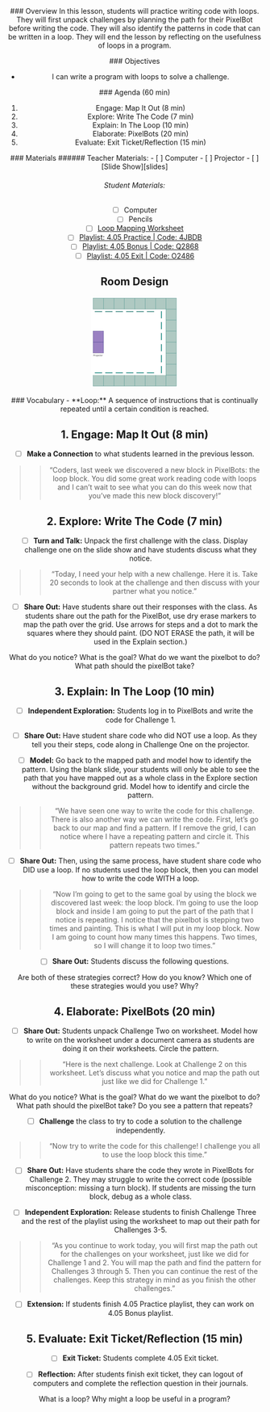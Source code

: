 <header class='header' title='In the Loop' subtitle='Lesson 05'/>

<notable>
<iconp src='/icons/activity.png'>### Overview</iconp>
In this lesson, students will practice writing code with loops. They will first unpack challenges by planning the path for their PixelBot before writing the code. They will also identify the patterns in code that can be written in a loop. They will end the lesson by reflecting on the usefulness of loops in a program.

<iconp src='/icons/objectives.png'>### Objectives</iconp>
- I can write a program with loops to solve a challenge.

<iconp src='/icons/agenda.png'>### Agenda (60 min)</iconp>
1. Engage: Map It Out (8 min)
1. Explore: Write The Code (7 min)
1. Explain: In The Loop (10 min)
1. Elaborate: PixelBots (20 min)
1. Evaluate: Exit Ticket/Reflection (15 min)

<note>
<iconp src='/icons/materials.png'>### Materials</iconp>
###### Teacher Materials:
- [ ] Computer
- [ ] Projector
- [ ] [Slide Show][slides]

###### Student Materials:
- [ ] Computer
- [ ] Pencils
- [ ] [Loop Mapping Worksheet][worksheet]
- [ ] [Playlist: 4.05 Practice | Code: 4JBDB][practice]
- [ ] [Playlist: 4.05 Bonus | Code: Q2868][extension]
- [ ] [Playlist: 4.05 Exit | Code: O2486][exit]

</note>

## Room Design
![room](/images/layout-online.png)

<note>
<iconp src='/icons/vocab.png'>### Vocabulary</iconp>
- **Loop:** A sequence of instructions that is continually repeated until a certain condition is reached.
</note>

<pagebreak/>

## 1. Engage: Map It Out (8 min)
- [ ] **Make a Connection** to what students learned in the previous lesson.
>>“Coders, last week we discovered a new block in PixelBots: the loop block. You did some great work reading code with loops and I can’t wait to see what you can do this week now that you’ve made this new block discovery!”

## 2. Explore: Write The Code (7 min)
- [ ] **Turn and Talk:** Unpack the first challenge with the class. Display challenge one on the slide show and have students discuss what they notice.
>>“Today, I need your help with a new challenge. Here it is. Take 20 seconds to look at the challenge and then discuss with your partner what you notice.”

- [ ] **Share Out:** Have students share out their responses with the class. As students share out the path for the PixelBot, use dry erase markers to map the path over the grid. Use arrows for steps and a dot to mark the squares where they should paint. (DO NOT ERASE the path, it will be used in the Explain section.)

<iconp type='question'>What do you notice?</iconp>
  <iconp type='question'>What is the goal?</iconp>
  <iconp type='question'>What do we want the pixelbot to do?</iconp>
  <iconp type='question'>What path should the pixelBot take?</iconp>

## 3. Explain: In The Loop (10 min)
- [ ] **Independent Exploration:** Students log in to PixelBots and write the code for Challenge 1.

- [ ] **Share Out:** Have student share code who did NOT use a loop. As they tell you their steps, code along in Challenge One on the projector.

- [ ] **Model:** Go back to the mapped path and model how to identify the pattern. Using the blank slide, your students will only be able to see the path that you have mapped out as a whole class in the Explore section without the background grid. Model how to identify and circle the pattern.
>>“We have seen one way to write the code for this challenge. There is also another way we can write the code. First, let’s go back to our map and find a pattern. If I remove the grid, I can notice where I have a repeating pattern and circle it. This pattern repeats two times.”

- [ ] **Share Out:** Then, using the same process, have student share code who DID use a loop. If no students used the loop block, then you can model how to write the code WITH a loop.
>>“Now I’m going to get to the same goal by using the block we discovered last week: the loop block. I’m going to use the loop block and inside I am going to put the part of the path that I notice is repeating. I notice that the pixelbot is stepping two times and painting. This is what I will put in my loop block. Now I am going to count how many times this happens. Two times, so I will change it to loop two times.”

- [ ] **Share Out:** Students discuss the following questions.

<iconp type='question'>Are both of these strategies correct? How do you know?</iconp>
<iconp type='question'>Which one of these strategies would you use? Why?</iconp>

## 4. Elaborate: PixelBots (20 min)
- [ ] **Share Out:** Students unpack Challenge Two on worksheet. Model how to write on the worksheet under a document camera as students are doing it on their worksheets. Circle the pattern.
>>“Here is the next challenge. Look at Challenge 2 on this worksheet. Let’s discuss what you notice and map the path out just like we did for Challenge 1.”

<iconp type='question'>What do you notice?</iconp>
  <iconp type='question'>What is the goal?</iconp>
  <iconp type='question'>What do we want the pixelbot to do?</iconp>
  <iconp type='question'>What path should the pixelBot take?</iconp>
  <iconp type='question'>Do you see a pattern that repeats?</iconp>

- [ ] **Challenge** the class to try to code a solution to the challenge independently.
>>“Now try to write the code for this challenge! I challenge you all to use the loop block this time.”

- [ ] **Share Out:** Have students share the code they wrote in PixelBots for Challenge 2. They may struggle to write the correct code (possible misconception: missing a turn block). If students are missing the turn block, debug as a whole class.

- [ ] **Independent Exploration:** Release students to finish Challenge Three and the rest of the playlist using the worksheet to map out their path for Challenges 3-5.
>>“As you continue to work today, you will first map the path out for the challenges on your worksheet, just like we did for Challenge 1 and 2. You will map the path and find the pattern for Challenges 3 through 5. Then you can continue the rest of the challenges. Keep this strategy in mind as you finish the other challenges.”

- [ ] **Extension:** If students finish 4.05 Practice playlist, they can work on 4.05 Bonus playlist.

## 5. Evaluate: Exit Ticket/Reflection (15 min)
- [ ] **Exit Ticket:** Students complete 4.05 Exit ticket.

- [ ] **Reflection:** After students finish exit ticket, they can logout of computers and complete the reflection question in their journals.

<iconp type='question'>What is a loop? Why might a loop be useful in a program?</iconp>

</notable>

[slides]: https://drive.google.com/open?id=1PWmbgxF--mKfJ6hfrR4jVmJq0FKyfvatOMvjztbnjUw
[worksheet]: https://drive.google.com/open?id=1K4Mos3FaS4JKh5-uiPQDJsO2SZUkp7KX2gOMBesQ8CY
[practice]: http://www.pixelbots.io/4JBDB
[extension]: http://www.pixelbots.io/Q2868
[exit]: http://www.pixelbots.io/O2486
